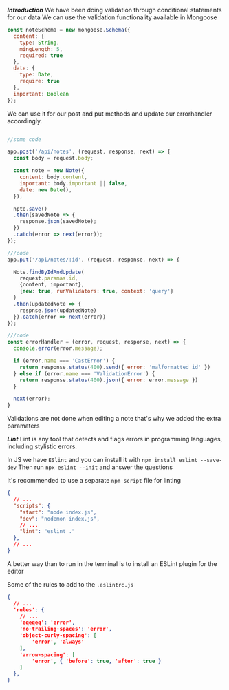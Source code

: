 ***Introduction***
We have been doing validation through conditional statements for our data
We can use the validation functionality available in Mongoose

```js
const noteSchema = new mongoose.Schema({
  content: {
    type: String,
    mingLength: 5,
    required: true
  },
  date: {
    type: Date,
    require: true
  },
  important: Boolean
});
```

We can use it for our post and put methods and update our errorhandler accordingly.

```js

//some code

app.post('/api/notes', (request, response, next) => {
  const body = request.body;

  const note = new Note({
    content: body.content,
    important: body.important || false,
    date: new Date(),
  });

  npte.save()
  .then(savedNote => {
    response.json(savedNote);
  })
  .catch(error => next(error));
});

///code
app.put('/api/notes/:id', (request, response, next) => {

  Note.findByIdAndUpdate(
    request.paramas.id,
    {content, important},
    {new: true, runValidators: true, context: 'query'}
  )
  .then(updatedNote => {
    respnse.json(updatedNote)
  }).catch(error => next(error))
});

///code
const errorHandler = (error, request, response, next) => {
  console.error(error.message);

  if (error.name === 'CastError') {
    return response.status(400).send({ error: 'malformatted id' })
  } else if (error.name === 'ValidationError') {
    return response.status(400).json({ error: error.message })
  }

  next(error);
}
```
Validations are not done when editing a note that's why we added the extra paramaters

***Lint***
Lint is any tool that detects and flags errors in programming languages, including stylistic errors.

In JS we have `ESlint` and you can install it with `npm install eslint --save-dev`
Then run `npx eslint --init` and answer the questions

It's recommended to use a separate `npm script` file for linting

```json
{
  // ...
  "scripts": {
    "start": "node index.js",
    "dev": "nodemon index.js",
    // ...
    "lint": "eslint ."
  },
  // ...
}
```

A better way than to run in the terminal is to install an ESLint plugin for the editor

Some of the rules to add to the `.eslintrc.js`

```json
{
  // ...
  'rules': {
    // ...
    'eqeqeq': 'error',
    'no-trailing-spaces': 'error',
    'object-curly-spacing': [
        'error', 'always'
    ],
    'arrow-spacing': [
        'error', { 'before': true, 'after': true }
    ]
  },
}
````